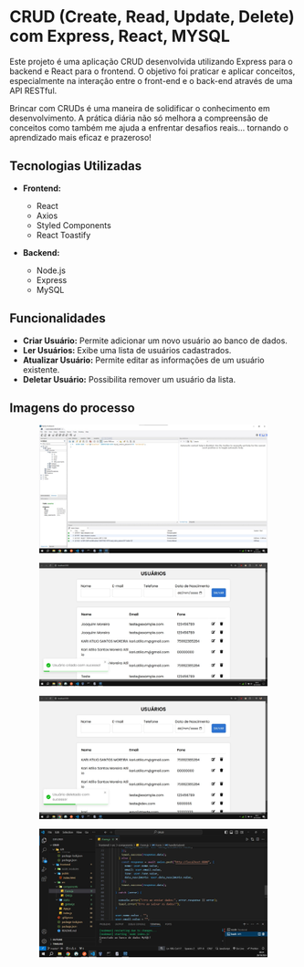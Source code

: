 # CRUD (Create, Read, Update, Delete) com Express, React, MYSQL

Este projeto é uma aplicação CRUD desenvolvida utilizando Express para o backend e React para o frontend. O objetivo foi praticar e aplicar conceitos, especialmente na interação entre o front-end e o back-end através de uma API RESTful.

Brincar com CRUDs é uma maneira de solidificar o conhecimento em desenvolvimento. A prática diária não só melhora a compreensão de conceitos como também me ajuda a enfrentar desafios reais... tornando o aprendizado mais eficaz e prazeroso!

## Tecnologias Utilizadas

- **Frontend:**
  - React
  - Axios
  - Styled Components
  - React Toastify 

- **Backend:**
  - Node.js
  - Express
  - MySQL

## Funcionalidades

- **Criar Usuário:** Permite adicionar um novo usuário ao banco de dados.
- **Ler Usuários:** Exibe uma lista de usuários cadastrados.
- **Atualizar Usuário:** Permite editar as informações de um usuário existente.
- **Deletar Usuário:** Possibilita remover um usuário da lista.

## Imagens do processo

<p align="center">
  <img src="/img/mysql.jpeg" alt="verificando tabela no Workbench" width="400" />
</p>

<p align="center">
  <img src="/img/front.jpeg" alt="Tela de Cadastro" width="400" />
</p>

<p align="center">
  <img src="/img/deletaruser.jpeg" alt="Deletando usuario integrado ao banco de dados" width="400" />
</p>

<p align="center">
  <img src="/img/code.jpeg" alt="codando" width="400" />
</p>
